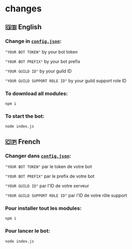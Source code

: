 # changes

## 🇬🇧 English

### Change in [`config.json`](https://github.com/ValRedstone/BotTicketMP/blob/main/config.json):

`"YOUR BOT TOKEN"` by your bot token

`"YOUR BOT PREFIX"` by your bot prefix

`"YOUR GUILD ID"` by your guild ID

`"YOUR GUILD SUPPORT ROLE ID"` by your guild support role ID

### To download all modules:

`npm i`

### To start the bot:

`node index.js`

## 🇨🇵 French

### Changer dans [`config.json`](https://github.com/ValRedstone/BotTicketMP/blob/main/config.json):

`"YOUR BOT TOKEN"` par le token de votre bot

`"YOUR BOT PREFIX"` par le prefix de votre bot

`"YOUR GUILD ID"` par l'ID de votre serveur

`"YOUR GUILD SUPPORT ROLE ID"` par l'ID de votre rôle support

### Pour installer tout les modules:

`npm i`

### Pour lancer le bot:

`node index.js`

